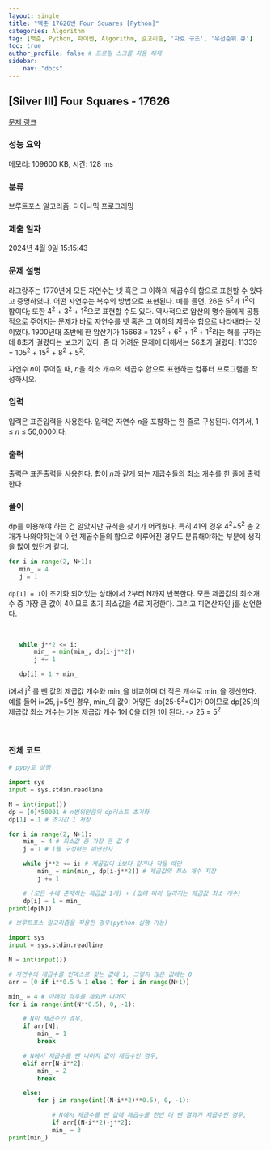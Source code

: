 ```yaml
---
layout: single
title: "백준 17626번 Four Squares [Python]"
categories: Algorithm
tag: [백준, Python, 파이썬, Algorithm, 알고리즘, '자료 구조', '우선순위 큐']
toc: true
author_profile: false # 프로필 스크롤 자동 해제
sidebar:
    nav: "docs"
---
```

## [Silver III] Four Squares - 17626 

[문제 링크](https://www.acmicpc.net/problem/17626) 

### 성능 요약

메모리: 109600 KB, 시간: 128 ms

### 분류

브루트포스 알고리즘, 다이나믹 프로그래밍

### 제출 일자

2024년 4월 9일 15:15:43

### 문제 설명

<p>라그랑주는 1770년에 모든 자연수는 넷 혹은 그 이하의 제곱수의 합으로 표현할 수 있다고 증명하였다. 어떤 자연수는 복수의 방법으로 표현된다. 예를 들면, 26은 5<sup>2</sup>과 1<sup>2</sup>의 합이다; 또한 4<sup>2</sup> + 3<sup>2</sup> + 1<sup>2</sup>으로 표현할 수도 있다. 역사적으로 암산의 명수들에게 공통적으로 주어지는 문제가 바로 자연수를 넷 혹은 그 이하의 제곱수 합으로 나타내라는 것이었다. 1900년대 초반에 한 암산가가 15663 = 125<sup>2</sup> + 6<sup>2</sup> + 1<sup>2</sup> + 1<sup>2</sup>라는 해를 구하는데 8초가 걸렸다는 보고가 있다. 좀 더 어려운 문제에 대해서는 56초가 걸렸다: 11339 = 105<sup>2</sup> + 15<sup>2</sup> + 8<sup>2</sup> + 5<sup>2</sup>.</p>

<p>자연수 <em>n</em>이 주어질 때, <em>n</em>을 최소 개수의 제곱수 합으로 표현하는 컴퓨터 프로그램을 작성하시오.</p>

### 입력 

 <p>입력은 표준입력을 사용한다. 입력은 자연수 <em>n</em>을 포함하는 한 줄로 구성된다. 여기서, 1 ≤ <em>n</em> ≤ 50,000이다.</p>

### 출력 

 <p>출력은 표준출력을 사용한다. 합이 <em>n</em>과 같게 되는 제곱수들의 최소 개수를 한 줄에 출력한다.</p>

### 풀이
 <p>dp를 이용해야 하는 건 알았지만 규칙을 찾기가 어려웠다. 특히 41의 경우 4<sup>2</sup>+5<sup>2</sup> 총 2개가 나와야하는데 이런 제곱수들의 합으로 이루어진 경우도 분류해야하는 부분에 생각을 많이 했던거 같다.</p>

 ~~~python
 for i in range(2, N+1):
    min_ = 4
    j = 1
 ~~~
 <p><code>dp[1] = 1</code>이 초기화 되어있는 상태에서 2부터 N까지 반복한다. 모든 제곱값의 최소개수 중 가장 큰 값이 4이므로 초기 최소값을 4로 지정한다. 그리고 피연산자인 j를 선언한다.</p>
 <br>

 ~~~python
    while j**2 <= i:
        min_ = min(min_, dp[i-j**2])
        j += 1

    dp[i] = 1 + min_
 ~~~
 <p>i에서 j<sup>2</sup> 를 뺀 값의 제곱값 개수와 min_을 비교하며 더 작은 개수로 min_을 갱신한다. 예를 들어 i=25, j=5인 경우, min_의 값이 어떻든 dp[25-5<sup>2</sup>=0]가 0이므로 dp[25]의 제곱값 최소 개수는 기본 제곱값 개수 1에 0을 더한 1이 된다. -> 25 = 5<sup>2</sup> </p>
<br>

### 전체 코드
~~~python
# pypy로 실행

import sys
input = sys.stdin.readline

N = int(input())
dp = [0]*50001 # n범위만큼의 dp리스트 초기화
dp[1] = 1 # 초기값 1 저장

for i in range(2, N+1):
    min_ = 4 # 최소값 중 가장 큰 값 4
    j = 1 # i를 구성하는 피연산자

    while j**2 <= i: # 제곱값이 i보다 같거나 작을 때만
        min_ = min(min_, dp[i-j**2]) # 제곱값의 최소 개수 저장
        j += 1

    # (모든 수에 존재하는 제곱값 1개) + (값에 따라 달라지는 제곱값 최소 개수)
    dp[i] = 1 + min_
print(dp[N])
~~~

~~~python
# 브루트포스 알고리즘을 적용한 경우(python 실행 가능)

import sys
input = sys.stdin.readline

N = int(input())

# 자연수의 제곱수를 인덱스로 갖는 값에 1, 그렇지 않은 값에는 0
arr = [0 if i**0.5 % 1 else 1 for i in range(N+1)]

min_ = 4 # 아래의 경우를 제외한 나머지
for i in range(int(N**0.5), 0, -1):

    # N이 제곱수인 경우,
    if arr[N]:
        min_ = 1
        break

    # N에서 제곱수를 뺀 나머지 값이 제곱수인 경우,
    elif arr[N-i**2]:
        min_ = 2
        break

    else:
        for j in range(int((N-i**2)**0.5), 0, -1):

            # N에서 제곱수를 뺀 값에 제곱수를 한번 더 뺀 결과가 제곱수인 경우,
            if arr[(N-i**2)-j**2]:
            min_ = 3
print(min_)
~~~
